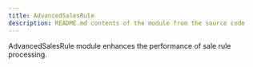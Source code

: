 ```yaml
---
title: AdvancedSalesRule
description: README.md contents of the module from the source code
---
```


AdvancedSalesRule module enhances the performance of sale rule processing.

